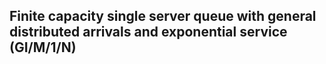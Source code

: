 ## Finite capacity single server queue with general distributed arrivals and exponential service (GI/M/1/N)
